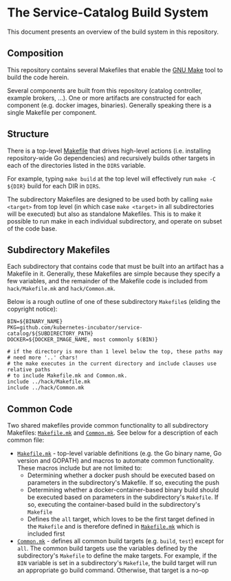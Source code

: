 # The Service-Catalog Build System

This document presents an overview of the build system in this repository.

## Composition

This repository contains several Makefiles that enable the
[GNU Make](https://www.gnu.org/software/make/manual/make.html) tool to build
the code herein.

Several components are built from this repository (catalog controller,
example brokers, ...). One or more artifacts are constructed for each component
(e.g. docker images, binaries). Generally speaking there is a single
Makefile per component.

## Structure

There is a top-level [Makefile](./Makefile) that drives high-level actions
(i.e. installing repository-wide Go dependencies) and recursively builds other
targets in each of the directories listed in the `DIRS` variable.

For example, typing `make build` at the top level will effectively run
`make -C ${DIR}` build for each DIR in `DIRS`.

The subdirectory Makefiles are designed to be used both by calling
`make <target>` from top level (in which case `make <target>` in all
subdirectories will be executed) but also as standalone Makefiles. This is
to make it possible to run make in each individual subdirectory, and
operate on subset of the code base.


## Subdirectory Makefiles

Each subdirectory that contains code that must be built into an artifact has
a Makefile in it. Generally, these Makefiles are simple because they specify
a few variables, and the remainder of the Makefile code is included from
`hack/Makefile.mk` and `hack/Common.mk`.

Below is a rough outline of one of these subdirectory `Makefile`s (eliding the
copyright notice):

```console
BIN=${BINARY_NAME}
PKG=github.com/kubernetes-incubator/service-catalog/${SUBDIRECTORY_PATH}
DOCKER=${DOCKER_IMAGE_NAME, most commonly $(BIN)}

# if the directory is more than 1 level below the top, these paths may
# need more '..' chars!
# the make executes in the current directory and include clauses use relative paths
# to include Makefile.mk and Common.mk.
include ../hack/Makefile.mk
include ../hack/Common.mk
```

## Common Code

Two shared makefiles provide common functionality to all subdirectory
Makefiles: [`Makefile.mk`](./hack/Makefile.mk) and
[`Common.mk`](./hack.Common.mk). See below for a description of each common
file:

- [`Makefile.mk`](./hack/Makefile.mk) - top-level variable definitions (e.g.
  the Go binary name, Go version and GOPATH) and macros to automate common
  functionality. These macros include but are not limited to:
    - Determining whether a docker push should be executed based on parameters
      in the subdirectory's Makefile. If so, executing the push
    - Determining whether a docker-container-based binary build should be
      executed based on parameters in the subdirectory's `Makefile`. If so,
      executing the container-based build in the subdirectory's `Makefile`
    - Defines the `all` target, which loves to be the first target defined in
      the `Makefile` and is therefore defined in
      [`Makefile.mk`](./hack/Makefile.mk) which is included first
- [`Common.mk`](./hack/Common.mk) - defines all common build targets (e.g.
  `build`, `test`) except for `all`. The common build targets use the
  variables defined by the subdirectory's `Makefile` to define the make
  targets. For example, if the `BIN` variable is set in a subdirectory's
  `Makefile`, the build target will run an appropriate go build command.
  Otherwise, that target is a no-op
